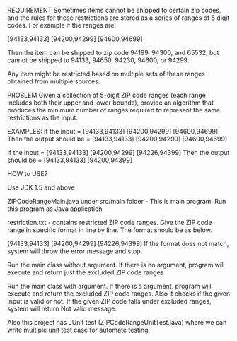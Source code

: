 REQUIREMENT Sometimes items cannot be shipped to certain zip codes, and the rules for these restrictions are stored as a series of ranges of 5 digit codes. For example if the ranges are:

[94133,94133] [94200,94299] [94600,94699]

Then the item can be shipped to zip code 94199, 94300, and 65532, but cannot be shipped to 94133, 94650, 94230, 94600, or 94299.

Any item might be restricted based on multiple sets of these ranges obtained from multiple sources.

PROBLEM Given a collection of 5-digit ZIP code ranges (each range includes both their upper and lower bounds), provide an algorithm that produces the minimum number of ranges required to represent the same restrictions as the input.

EXAMPLES: If the input = [94133,94133] [94200,94299] [94600,94699] Then the output should be = [94133,94133] [94200,94299] [94600,94699]

If the input = [94133,94133] [94200,94299] [94226,94399] Then the output should be = [94133,94133] [94200,94399]

HOW to USE?

Use JDK 1.5 and above

ZIPCodeRangeMain.java under src/main folder - This is main program. Run this program as Java application

restriction.txt - contains restricted ZIP code ranges. Give the ZIP code range in specific format in line by line. The format should be as below.

[94133,94133] [94200,94299] [94226,94399] If the format does not match, system will throw the error message and stop.

Run the main class without argument. If there is no argument, program will execute and return just the excluded ZIP code ranges

Run the main class with argument. If there is a argument, program will execute and return the excluded ZIP code ranges. Also it checks if the given input is valid or not. If the given ZIP code falls under excluded ranges, system will return Not valid message.

Also this project has JUnit test (ZIPCodeRangeUnitTest.java) where we can write multiple unit test case for automate testing.
